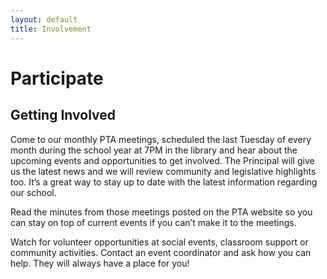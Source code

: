 ```yaml
---
layout: default
title: Involvement
---
```


# Participate

## Getting Involved

Come to our monthly PTA meetings, scheduled the last Tuesday of every month during the school year at 7PM in the library and hear about the upcoming events and opportunities to get involved. The Principal will give us   the latest news and we will review community and legislative highlights too. It’s a great way to stay up to    date with the latest information regarding our school. 

Read the minutes from those meetings posted on the PTA website so you can stay on top of current events if you can’t make it to the meetings.

Watch for volunteer opportunities at social events, classroom support or community activities. Contact an event coordinator and ask how you can help. They will always have a place for you!
